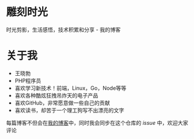 # 雕刻时光

时光剪影，生活感悟，技术积累和分享 - 我的博客

# 关于我
  * 王晓勃
  * PHP程序员
  * 喜欢学习新技术！前端，Linux，Go，Node等等
  * 喜欢各种酷炫狂拽吊炸天的电子产品
  * 喜欢GitHub，非常愿意做一些自己的贡献
  * 喜欢读书，却苦于一个理工狗写不出漂亮的文字 

每篇博客不但会在[我的博客](http://wxb.github.io/Blog/)中，同时我会同步在这个仓库的 *issue* 中，欢迎大家评论
